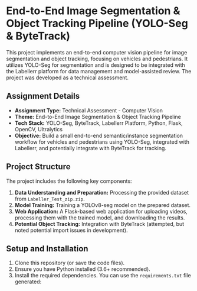 # End-to-End Image Segmentation & Object Tracking Pipeline (YOLO-Seg & ByteTrack)

This project implements an end-to-end computer vision pipeline for image segmentation and object tracking, focusing on vehicles and pedestrians. It utilizes YOLO-Seg for segmentation and is designed to be integrated with the Labellerr platform for data management and model-assisted review. The project was developed as a technical assessment.

## Assignment Details

*   **Assignment Type:** Technical Assessment - Computer Vision
*   **Theme:** End-to-End Image Segmentation & Object Tracking Pipeline
*   **Tech Stack:** YOLO-Seg, ByteTrack, Labellerr Platform, Python, Flask, OpenCV, Ultralytics
*   **Objective:** Build a small end-to-end semantic/instance segmentation workflow for vehicles and pedestrians using YOLO-Seg, integrated with Labellerr, and potentially integrate with ByteTrack for tracking.

## Project Structure

The project includes the following key components:

1.  **Data Understanding and Preparation:** Processing the provided dataset from `Labeller_Test_zip.zip`.
2.  **Model Training:** Training a YOLOv8-seg model on the prepared dataset.
3.  **Web Application:** A Flask-based web application for uploading videos, processing them with the trained model, and downloading the results.
4.  **Potential Object Tracking:** Integration with ByteTrack (attempted, but noted potential import issues in development).

## Setup and Installation

1.  Clone this repository (or save the code files).
2.  Ensure you have Python installed (3.6+ recommended).
3.  Install the required dependencies. You can use the `requirements.txt` file generated:

